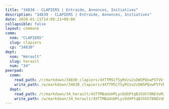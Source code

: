 ```yaml
---
title: "34830 - CLAPIERS | Entraide, Annonces, Initiatives"
description: "34830 - CLAPIERS | Entraide, Annonces, Initiatives"
date: 2020-01-11T14:09:21+09:00
collapsible: false
layout: commune
comm:
  nom: "CLAPIERS"
  slug: clapiers
  cp: "34830"
dept:
  nom: "Hérault"
  slug: herault
  num: "34"
peerpad:
  comm:
    read_path: /r/markdown/34830_clapiers/4XTTM5CfSyRVzu2sDW5PQxwP5TVbfckuLZnBVoGXUpHXMUE9i
    write_path: /w/markdown/34830_clapiers/4XTTM5CfSyRVzu2sDW5PQxwP5TVbfckuLZnBVoGXUpHXMUE9i-K3TgTe1uAyGidkQyfuohxxmzwbAEFY9A5FmM4D8GPNMmLydCbgjtYkXdFZgddCk1qxJThiC64KQnAUwmTUZG7n9tkjwTfi4i9b6H45KtvQeVVsCqwTzs3a4LM8hdV68KDBsDbTJt
  dept:
    read_path: /r/markdown/34_herault/4XTTMBaUoHPLycDdXPtqBJGVh78NEVoMZNyf8Wnh1X5DK6Ew8
    write_path: /w/markdown/34_herault/4XTTMBaUoHPLycDdXPtqBJGVh78NEVoMZNyf8Wnh1X5DK6Ew8-K3TgTd4rzWVX1F82NgGyNepGUxhqCmodCALjxNZeEdBQWQhd1NJYx1gHMW9QBLL6sN41ALXRejLsG2VetgVferfVncrvVCz47dChJvN8ouQLRMdWs4KpxKPeRYR1nspmhzdBqF8J
---
```


